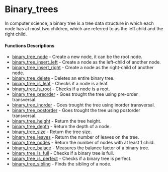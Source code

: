 # Binary_trees

In computer science, a binary tree is a tree data structure in which each node has at most two children, which are referred to as the left child and the right child.

#### Functions Descriptions

* [binary_tree_node](0-binary_tree_node.c) - Create a new node, it can be the root node.
* [binary_tree_insert_left](1-binary_tree_insert_left.c) - Create a node as the left-child of another node.
* [binary_tree_insert_right](2-binary_tree_insert_right.c) - Create a node as the right-child of another node.
* [binary_tree_delete](3-binary_tree_delete.c) - Deletes an entire binary tree.
* [binary_tree_is_leaf](4-binary_tree_is_leaf.c) - Checks if a node is a leaf.
* [binary_tree_is_root](5-binary_tree_is_root.c) - Checks if a node is a root.
* [binary_tree_preorder](6-binary_tree_preorder.c) - Goes trought the tree using pre-order transversal.
* [binary_tree_inorder](7-binary_tree_inorder.c) - Goes trought the tree using inorder transversal.
* [binary_tree_postorder](8-binary_tree_postorder.c) - Goes trought the tree using postorder transversal.
* [binary_tree_height](9-binary_tree_height.c) - Return the tree height.
* [binary_tree_depth](10-binary_tree_depth.c) - Return the depth of a node.
* [binary_tree_size](11-binary_tree_size.c) - Return the tree size.
* [binary_tree_leaves](12-binary_tree_leaves.c) - Return the number of leaves on the tree.
* [binary_tree_nodes](13-binary_tree_nodes.c) - Return the number of nodes with at least 1 child.
* [binary_tree_balace](14-binary_tree_balance.c) - Measures the balance factor of a binary tree.
* [binary_tree_is_full](15-binary_tree_is_full.c) - Checks if a binary tree is full.
* [binary_tree_is_perfect](16-binary_tree_is_perfect.c) - Checks if a binary tree is perfect.
* [binary_tree_sibling](17-binary_tree_sibling.c) - Finds the sibling of a node.
